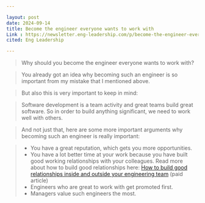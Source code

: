 ```yaml
---

layout: post
date: 2024-09-14
title: Become the engineer everyone wants to work with
Link : https://newsletter.eng-leadership.com/p/become-the-engineer-everyone-wants
cited: Eng Leadership

---
```


> Why should you become the engineer everyone wants to work with?

> You already got an idea why becoming such an engineer is so important from my mistake that I mentioned above.

> But also this is very important to keep in mind:

> Software development is a team activity and great teams build great software. So in order to build anything significant, we need to work well with others.

> And not just that, here are some more important arguments why becoming such an engineer is really important:

> - You have a great reputation, which gets you more opportunities.
> - You have a lot better time at your work because you have built good working relationships with your colleagues. Read more about how to build good relationships here: [How to build good relationships inside and outside your engineering team](https://newsletter.eng-leadership.com/p/how-to-build-good-relationships-inside) (paid article)
> - Engineers who are great to work with get promoted first.
> - Managers value such engineers the most.